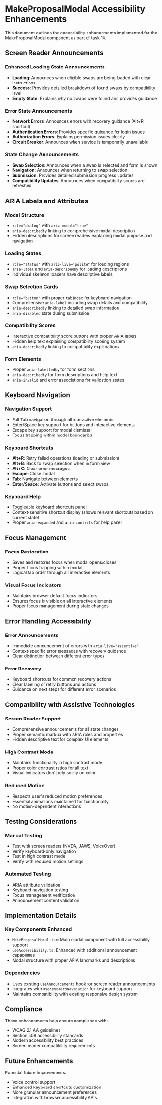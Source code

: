 # MakeProposalModal Accessibility Enhancements

This document outlines the accessibility enhancements implemented for the MakeProposalModal component as part of task 14.

## Screen Reader Announcements

### Enhanced Loading State Announcements
- **Loading**: Announces when eligible swaps are being loaded with clear instructions
- **Success**: Provides detailed breakdown of found swaps by compatibility level
- **Empty State**: Explains why no swaps were found and provides guidance

### Error State Announcements
- **Network Errors**: Announces errors with recovery guidance (Alt+R shortcut)
- **Authentication Errors**: Provides specific guidance for login issues
- **Authorization Errors**: Explains permission issues clearly
- **Circuit Breaker**: Announces when service is temporarily unavailable

### State Change Announcements
- **Swap Selection**: Announces when a swap is selected and form is shown
- **Navigation**: Announces when returning to swap selection
- **Submission**: Provides detailed submission progress updates
- **Compatibility Updates**: Announces when compatibility scores are refreshed

## ARIA Labels and Attributes

### Modal Structure
- `role="dialog"` with `aria-modal="true"`
- `aria-describedby` linking to comprehensive modal description
- Hidden descriptions for screen readers explaining modal purpose and navigation

### Loading States
- `role="status"` with `aria-live="polite"` for loading regions
- `aria-label` and `aria-describedby` for loading descriptions
- Individual skeleton loaders have descriptive labels

### Swap Selection Cards
- `role="button"` with proper `tabIndex` for keyboard navigation
- Comprehensive `aria-label` including swap details and compatibility
- `aria-describedby` linking to detailed swap information
- `aria-disabled` state during submission

### Compatibility Scores
- Interactive compatibility score buttons with proper ARIA labels
- Hidden help text explaining compatibility scoring system
- `aria-describedby` linking to compatibility explanations

### Form Elements
- Proper `aria-labelledby` for form sections
- `aria-describedby` for form descriptions and help text
- `aria-invalid` and error associations for validation states

## Keyboard Navigation

### Navigation Support
- Full Tab navigation through all interactive elements
- Enter/Space key support for buttons and interactive elements
- Escape key support for modal dismissal
- Focus trapping within modal boundaries

### Keyboard Shortcuts
- **Alt+R**: Retry failed operations (loading or submission)
- **Alt+B**: Back to swap selection when in form view
- **Alt+C**: Clear error messages
- **Escape**: Close modal
- **Tab**: Navigate between elements
- **Enter/Space**: Activate buttons and select swaps

### Keyboard Help
- Toggleable keyboard shortcuts panel
- Context-sensitive shortcut display (shows relevant shortcuts based on current state)
- Proper `aria-expanded` and `aria-controls` for help panel

## Focus Management

### Focus Restoration
- Saves and restores focus when modal opens/closes
- Proper focus trapping within modal
- Logical tab order through all interactive elements

### Visual Focus Indicators
- Maintains browser default focus indicators
- Ensures focus is visible on all interactive elements
- Proper focus management during state changes

## Error Handling Accessibility

### Error Announcements
- Immediate announcement of errors with `aria-live="assertive"`
- Context-specific error messages with recovery guidance
- Clear distinction between different error types

### Error Recovery
- Keyboard shortcuts for common recovery actions
- Clear labeling of retry buttons and actions
- Guidance on next steps for different error scenarios

## Compatibility with Assistive Technologies

### Screen Reader Support
- Comprehensive announcements for all state changes
- Proper semantic markup with ARIA roles and properties
- Hidden descriptive text for complex UI elements

### High Contrast Mode
- Maintains functionality in high contrast mode
- Proper color contrast ratios for all text
- Visual indicators don't rely solely on color

### Reduced Motion
- Respects user's reduced motion preferences
- Essential animations maintained for functionality
- No motion-dependent interactions

## Testing Considerations

### Manual Testing
- Test with screen readers (NVDA, JAWS, VoiceOver)
- Verify keyboard-only navigation
- Test in high contrast mode
- Verify with reduced motion settings

### Automated Testing
- ARIA attribute validation
- Keyboard navigation testing
- Focus management verification
- Announcement content validation

## Implementation Details

### Key Components Enhanced
- `MakeProposalModal.tsx`: Main modal component with full accessibility support
- `useAccessibility.ts`: Enhanced with additional announcement capabilities
- Modal structure with proper ARIA landmarks and descriptions

### Dependencies
- Uses existing `useAnnouncements` hook for screen reader announcements
- Integrates with `useKeyboardNavigation` for keyboard support
- Maintains compatibility with existing responsive design system

## Compliance

These enhancements help ensure compliance with:
- WCAG 2.1 AA guidelines
- Section 508 accessibility standards
- Modern accessibility best practices
- Screen reader compatibility requirements

## Future Enhancements

Potential future improvements:
- Voice control support
- Enhanced keyboard shortcuts customization
- More granular announcement preferences
- Integration with browser accessibility APIs
